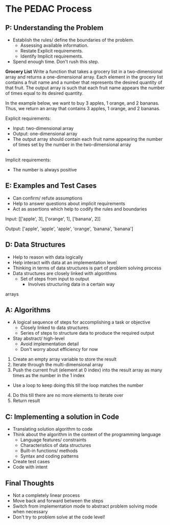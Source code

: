 # The PEDAC Process

## P: Understanding the Problem

- Establish the rules/ define the boundaries of the problem.
  - Assessing available information.
  - Restate Explicit requirements.
  - Identify Implicit requirements.
- Spend enough time. Don't rush this step.

**Grocery List**
Write a function that takes a grocery list in a two-dimensional array and returns a one-dimensional array. Each element in the grocery list contains a fruit name and a number that represents the desired quantity of that fruit. The output array is such that each fruit name appears the number of times equal to its desired quantity.

In the example below, we want to buy 3 apples, 1 orange, and 2 bananas. Thus, we return an array that contains 3 apples, 1 orange, and 2 bananas.

Explicit requirements:
- Input: two-dimensional array
- Output: one-dimensional array
- The output array should contain each fruit name appearing the number of times set by the number in the two-dimensional array
- 

Implicit requirements:
- The number is always positive

## E: Examples and Test Cases

- Can confirm/ refute assumptions
- Help to answer questions about implicit requirements
- Act as assertions which help to codify the rules and boundaries

Input:
[['apple', 3], ['orange', 1], ['banana', 2]]

Output:
['apple', 'apple', 'apple', 'orange', 'banana', 'banana']

## D: Data Structures

- Help to reason with data logically
- Help interact with data at an implementation level
- Thinking in terms of data structures is part of problem solving process
- Data structures are closely linked with algorithms
  - Set of steps from input to output
    - Involves structuring data in a certain way

arrays

## A: Algorithms

- A logical sequence of steps for accomplishing a task or objective
  - Closely linked to data structures
  - Series of steps to structure data to produce the required output
- Stay abstract/ high-level
  - Avoid implementation detail
  - Don't worry about efficiency for now

1. Create an empty array variable to store the result
2. Iterate through the multi-dimensional array
3. Push the current fruit (element at 0 index) into the result array as many times as the number in the 1 index
  - Use a loop to keep doing this till the loop matches the number
4. Do this till there are no more elements to iterate over
5. Return result



## C: Implementing a solution in Code

- Translating solution algorithm to code
- Think about the algorithm in the context of the programming language 
  - Language features/ constraints
  - Characteristics of data structures
  - Built-in functions/ methods
  - Syntax and coding patterns
- Create test cases
- Code with intent


## Final Thoughts

- Not a completely linear process
- Move back and forward between the steps
- Switch from implementation mode to abstract problem solving mode when necessary
- Don't try to problem solve at the code level!